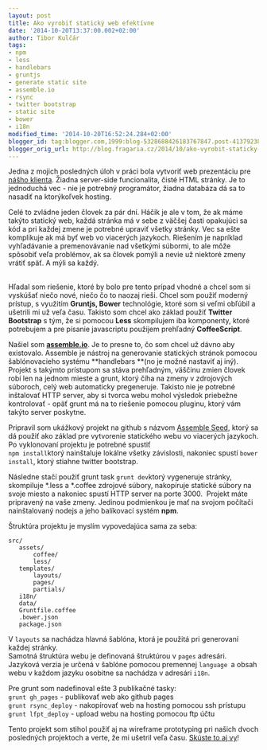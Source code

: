 ```yaml
---
layout: post
title: Ako vyrobiť statický web efektívne
date: '2014-10-20T13:37:00.002+02:00'
author: Tibor Kulčár
tags:
- npm
- less
- handlebars
- gruntjs
- generate static site
- assemble.io
- rsync
- twitter bootstrap
- static site
- bower
- i18n
modified_time: '2014-10-20T16:52:24.284+02:00'
blogger_id: tag:blogger.com,1999:blog-5328688426183767847.post-4137923843146277797
blogger_orig_url: http://blog.fragaria.cz/2014/10/ako-vyrobit-staticky-web-efektivne.html
---
```


Jedna z mojich posledných úloh v práci bola vytvoriť web prezentáciu pre
[nášho klienta](http://akroubik.com/). Žiadna server-side funcionalita,
čisté HTML stránky. Je to jednoduchá vec - nie je potrebný programátor,
žiadna databáza dá sa to nasadiť na ktorýkoľvek hosting.  
  
Celé to zvládne jeden človek za pár dní. Háčik je ale v tom, že ak máme
takýto statický web, každá stránka má v sebe z väčšej časti opakujúci sa
kód a pri každej zmene je potrebné upraviť všetky stránky. Vec sa ešte
komplikuje ak má byť web vo viacerých jazykoch. Riešením je napríklad
vyhľadávanie a premenovávanie nad všetkými súbormi, to ale môže spôsobiť
veľa problémov, ak sa človek pomýli a nevie už niektoré zmeny vrátiť
späť. A mýli sa každý.  
  
<span id="more"></span>  
Hľadal som riešenie, ktoré by bolo pre tento prípad vhodné a chcel som
si vyskúšať niečo nové, niečo čo to naozaj rieši. Chcel som použiť
moderný prístup, s využitím **Gruntjs, Bower** technológie, ktoré som si
veľmi obľúbil a ušetrili mi už veľa času. Takisto som chcel ako základ
použiť **Twitter Bootstrap** s tým, že si pomocou **Less** skompilujem
iba komponenty, ktoré potrebujem a pre písanie javascriptu použijem
prehľadný **CoffeeScript**.  
  
Našiel som **[assemble.io](http://assemble.io/)**. Je to presne to, čo
som chcel už dávno aby existovalo. Assemble je nástroj na generovanie
statických stránok pomocou šablónovacieho systému **handlebars **(no je
možné nastaviť aj iný). Projekt s takýmto prístupom sa stáva prehľadným,
väščinu zmien človek robí len na jednom mieste a grunt, ktorý číha na
zmeny v zdrojových súboroch, celý web automaticky pregeneruje. Takisto
nie je potrebné inštalovať HTTP server, aby si tvorca webu mohol
výsledok priebežne kontrolovať - opäť grunt má na to riešenie pomocou
pluginu, ktorý vám takýto server poskytne.  
  
Pripravil som ukážkový projekt na github s názvom [Assemble
Seed](https://github.com/tibor-kulcar/assemble-seed), ktorý sa dá použiť
ako základ pre vytvorenie statického webu vo viacerých jazykoch. Po
vyklonovaní projektu je potrebné spustiť  
`npm install`ktorý nainštaluje lokálne všetky závislosti, nakoniec
spustí `bower install`, ktorý stiahne twitter bootstrap.  
  
Následne stačí použiť grunt task `grunt dev`ktorý vygeneruje stránky,
skompiluje \*.less a \*.coffee zdrojové súbory, nakopíruje statické
súbory na svoje miesto a nakoniec spustí HTTP server na porte 3000.
 Projekt máte pripravený na vaše zmeny. Jedinou podmienkou je mať na
svojom počítači nainštalovaný nodejs a jeho balíkovací systém **npm**.  
  
Štruktúra projektu je myslím vypovedajúca sama za seba:  
  
`src/`  
`   assets/`  
`       coffee/`  
`       less/`  
`   templates/`  
`       layouts/`  
`       pages/`  
`       partials/`  
`   i18n/`  
`   data/`  
`   Gruntfile.coffee`  
`   .bower.json`  
`   package.json `  
  
V `layouts` sa nachádza hlavná šablóna, ktorá je použitá pri generovaní
každej stránky.  
Samotná štruktúra webu je definovaná štruktúrou v `pages` adresári.  
Jazyková verzia je určená v šablóne pomocou premennej `language `a obsah
webu v každom jazyku osobitne sa nachádza v adresári `i18n`.  
  
Pre grunt som nadefinoval ešte 3 publikačné tasky:  
`grunt gh_pages` - publikovať web ako github pages  
`grunt rsync_deploy` - nakopírovať web na hosting pomocou ssh prístupu  
`grunt lfpt_deploy` - upload webu na hosting pomocou ftp účtu  
  
Tento projekt som stihol použiť aj na wireframe prototyping pri našich
dvoch posledných projektoch a verte, že mi ušetril veľa času. [Skúste to
aj vy](https://github.com/tibor-kulcar/assemble-seed)\!
